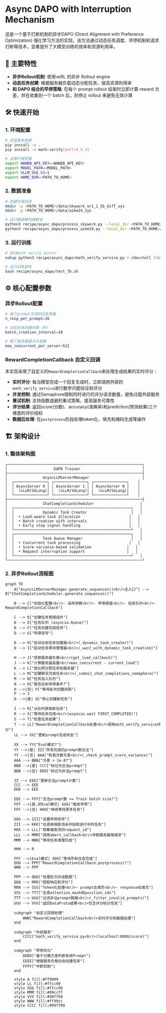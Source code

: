 # Async DAPO with Interruption Mechanism

这是一个基于打断机制的异步DAPO (Direct Alignment with Preference Optimization) 强化学习方法的实现。该方法通过动态任务调度、早停机制和请求打断等技术，显著提升了大模型训练的效率和资源利用率。

## 🚀 主要特性

- **异步Rollout机制**: 使用veRL 的异步 Rollout engine
- **动态任务创建**: 根据服务器负载动态分配任务，提高资源利用率
- **和 DAPO 结合的早停策略**: 在每个 prompt rollout 结束时立即计算 reward 方差，并在收集到一个 batch 后，则停止 rollout 来避免无效计算

## 🛠️ 快速开始

### 1. 环境配置

```bash
# 安装基本依赖
pip install -e . 
pip install -U math-verify[antlr4_9_3]

# 设置环境变量
export WANDB_API_KEY=<WANDB_API_KEY>
export MODEL_PATH=<MODEL_PATH>
export VLLM_USE_V1=1
export HOME_DIR=<PATH_TO_HOME>
```

### 2. 数据准备

```bash
# 创建存储目录
mkdir -p <PATH_TO_HOME>/data/skywork_or1_1_5b_diff_sys
mkdir -p <PATH_TO_HOME>/data/aime24_sys

# 运行数据集构建脚本
python3 recipe/async_dapo/process_skywork.py --local_dir <PATH_TO_HOME>/data/skywork_or1_1_5b_diff_sys 
python3 recipe/async_dapo/process_aime24.py --local_dir <PATH_TO_HOME>/data/aime24_sys
```

### 3. 运行训练

```bash
# 启动math verify server
nohup python3 recipe/async_dapo/math_verify_service.py > /dev/null 2>&1 &

# 运行训练脚本
bash recipe/async_dapo/test_7b.sh
```

## ⚙️ 核心配置参数

### 异步Rollout配置
```bash
# 每个prompt生成的回复数量
n_resp_per_prompt=16

# 动态任务创建间隔（秒）
batch_creation_interval=10

# 每个服务器最大并发数
max_concurrent_per_server=512
```

### RewardCompletionCallback 自定义回调
本实现采用了自定义的`RewardCompletionCallback`来处理生成结果的实时评分：

- **实时评分**: 每当模型完成一个回复生成时，立即调用外部的`math_verify_service`进行数学问题验证和评分
- **并发控制**: 通过Semaphore限制同时进行的评分请求数量，避免过载外部服务
- **重试机制**: 支持指数退避的重试策略，提高服务可靠性
- **评分结果**: 返回score(分数)、accuracy(准确率)和prediction(预测结果)三个维度的评价指标
- **数据后处理**: 在`postprocess`阶段处理token化、填充和掩码生成等操作


## 🏗️ 架构设计

### 1. 整体架构图

```
┌─────────────────────────────────────────────────────────────┐
│                     DAPO Trainer                            │
├─────────────────────────────────────────────────────────────┤
│                AsyncLLMServerManager                        │
│  ┌───────────────┐ ┌───────────────┐ ┌───────────────┐    │
│  │ AsyncServer 0 │ │ AsyncServer 1 │ │ AsyncServer N │    │
│  │  (vLLM/SGLang)│ │  (vLLM/SGLang)│ │  (vLLM/SGLang)│    │
│  └───────────────┘ └───────────────┘ └───────────────┘    │
├─────────────────────────────────────────────────────────────┤
│                ChatCompletionScheduler                     │
│  ┌─────────────────────────────────────────────────────┐   │
│  │             Dynamic Task Creator                    │   │
│  │  • Load-aware task allocation                      │   │
│  │  • Batch creation with intervals                   │   │
│  │  • Early stop signal handling                      │   │
│  └─────────────────────────────────────────────────────┘   │
│  ┌─────────────────────────────────────────────────────┐   │
│  │             Task Queue Manager                      │   │
│  │  • Concurrent task processing                      │   │
│  │  • Score variance-based validation                │   │
│  │  • Request interruption support                   │   │
│  └─────────────────────────────────────────────────────┘   │
└─────────────────────────────────────────────────────────────┘
```

### 2. 异步Rollout流程图

```mermaid
graph TD
    A["AsyncLLMServerManager.generate_sequences()<br/>主入口"] --> B["ChatCompletionScheduler.generate_sequences()"]
    
    B --> C["初始化配置<br/>- 采样参数<br/>- 早停阈值<br/>- 任务队列<br/>- RewardCompletionCallback"]
    
    C --> D["创建任务管理组件"]
    D --> E["任务队列 (asyncio.Queue)"]
    D --> F["任务创建完成信号"]
    D --> G["早停信号"]
    
    D --> H["启动动态任务创建器<br/>(_dynamic_task_creator)"]
    D --> I["启动任务等待管理器<br/>(_wait_with_dynamic_task_creation)"]
    
    H --> J["获取服务器负载<br/>(get_load_callback)"]
    J --> K["计算服务器容量<br/>max_concurrent - current_load"]
    K --> L["按比例分配任务到服务器"]
    L --> M["创建聊天完成任务<br/>(_submit_chat_completions_semaphore)"]
    M --> N["任务加入队列"]
    N --> O{"是否达到早停条件?"}
    O -->|否| P["等待批次创建间隔"]
    P --> J
    O -->|是| Q["停止创建新任务"]
    
    I --> R["从队列获取新任务"]
    R --> S["等待任务完成<br/>(asyncio.wait FIRST_COMPLETED)"]
    S --> T["检查任务结果"]
    T --> LL["RewardCompletionCallback处理<br/>调用math_verify_service评分"]
    LL --> XX["更新prompt完成状态"]
    
    XX --> YY{"Eval模式?"}
    YY -->|是| ZZ["所有完成的prompt都合法"]
    YY -->|否| AAA["检查分数方差<br/>(_check_prompt_score_variance)"]
    AAA --> BBB{"方差 > 1e-8?"}
    BBB -->|是| CCC["标记为合法prompt"]
    BBB -->|否| DDD["标记为非法prompt"]
    
    ZZ --> EEE["更新合法prompt计数"]
    CCC --> EEE
    DDD --> EEE
    
    EEE --> FFF{"合法prompt数 >= Train batch size?"}
    FFF -->|是,非Eval模式| GGG["触发早停"]
    FFF -->|否| HHH["继续等待更多任务"]
    
    GGG --> III["设置早停信号"]
    III --> KKK["在调用端取消未开始和进行中的任务"]
    KKK --> LLL["收集被取消的request_id"]
    LLL --> MMM["调用abort_callback<br/>中断服务器端请求"]
    MMM --> NNN["等待任务清理完成"]
    
    HHH --> R
    
    FFF -->|Eval模式| OOO["等待所有任务完成"]
    OOO --> PPP["RewardCompletionCallback.postprocess()"]
    NNN --> PPP
    
    PPP --> QQQ["处理批次对话数据"]
    QQQ --> RRR["提取响应和评分"]
    RRR --> SSS["Token化处理<br/>- prompt左填充<br/>- response右填充"]
    SSS --> TTT["生成attention_mask和position_ids"]
    TTT --> UUU["过滤非法prompt数据<br/>(_filter_invalid_prompts)"]
    UUU --> VVV["返回DataProto结果<br/>包含评分统计信息"]
    
    subgraph "自定义回调处理"
        WWW["RewardCompletionCallback<br/>实时评分和数据处理"]
    end
    
    subgraph "外部服务"
        CCCC["math_verify_service.py<br/>(localhost:8000/score)"]
    end
    
    subgraph "早停优化"
        DDDD["基于分数方差判断有效Prompt"]
        EEEE["根据服务负载动态创建任务"]
        FFFF["中断机制"]
    end
    
    style A fill:#ff9999
    style LL fill:#ffcc99
    style GGG fill:#ffcc99
    style MMM fill:#99ccff
    style VVV fill:#99ff99
    style WWW fill:#ff99cc
    style CCCC fill:#99ff99
```